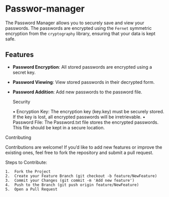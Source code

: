 # Passwor-manager

The Password Manager allows you to securely save and view your passwords. The passwords are encrypted using the `Fernet` symmetric encryption from the `cryptography` library, ensuring that your data is kept safe.

## **Features**

- **Password Encryption**: All stored passwords are encrypted using a secret key.
- **Password Viewing**: View stored passwords in their decrypted form.
- **Password Addition**: Add new passwords to the password file.

  Security

	•	Encryption Key: The encryption key (key.key) must be securely stored. If the key is lost, all encrypted passwords will be irretrievable.
	•	Password File: The Password.txt file stores the encrypted passwords. This file should be kept in a secure location.

Contributing

Contributions are welcome! If you’d like to add new features or improve the existing ones, feel free to fork the repository and submit a pull request.

Steps to Contribute:

	1.	Fork the Project
	2.	Create your Feature Branch (git checkout -b feature/NewFeature)
	3.	Commit your Changes (git commit -m 'Add new feature')
	4.	Push to the Branch (git push origin feature/NewFeature)
	5.	Open a Pull Request
